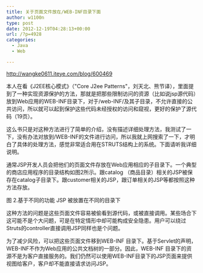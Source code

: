 ```yaml
---
title: 关于页面文件放在/WEB-INF目录下面
author: w1100n
type: post
date: 2012-12-19T04:28:13+00:00
url: /?p=4928
categories:
  - Java
  - Web

---
```

http://wangke0611.iteye.com/blog/600469

本人在看《J2EE核心模式》（"Core J2ee Patterns"，刘天北、熊节译），里面提到了一种实现资源保护的方法，那就是把那些限制访问的资源（比如说jsp源代码）放到Web应用的WEB-INF目录下，对于/web-INF/及其子目录，不允许直接的公共访问，所以就可以起到保护这些代码未经授权的访问和窥视，更好的保护了源代码（19页）。

这么书只是对这种方法进行了简单的介绍，没有描述详细处理方法，我测试了一下，没有办法对放到/WEB-INF的文件进行访问，所以我就上网搜索了一下，才明白了具体的处理方法，感觉非常适合用在STRUTS结构上的系统。下面请听我详细说明。

通常JSP开发人员会把他们的页面文件存放在Web应用相应的子目录下。一个典型的商店应用程序的目录结构如图2所示。跟catalog （商品目录）相关的JSP被保存在catalog子目录下。跟customer相关的JSP，跟订单相关的JSP等都按照这种方法存放。

图 2.基于不同的功能 JSP 被放置在不同的目录下

这种方法的问题是这些页面文件容易被偷看到源代码，或被直接调用。某些场合下这可能不是个大问题，可是在特定情形中却可能构成安全隐患。用户可以绕过Struts的controller直接调用JSP同样也是个问题。

为了减少风险，可以把这些页面文件移到WEB-INF 目录下。基于Servlet的声明，WEB-INF不作为Web应用的公共文档树的一部分。因此，WEB-INF 目录下的资源不是为客户直接服务的。我们仍然可以使用WEB-INF目录下的JSP页面来提供视图给客户，客户却不能直接请求访问JSP。